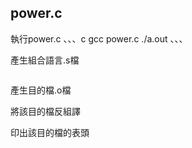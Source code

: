 ## power.c

執行power.c
、、、c
gcc power.c
./a.out
、、、

產生組合語言.s檔
```sh

```


產生目的檔.o檔

將該目的檔反組譯

印出該目的檔的表頭

